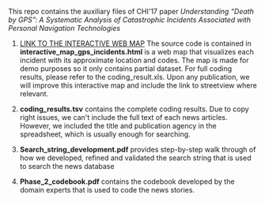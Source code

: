 This repo contains the auxiliary files of CHI'17 paper *Understanding “Death by GPS”: A Systematic Analysis of Catastrophic Incidents Associated with Personal Navigation Technologies*

1. [LINK TO THE INTERACTIVE WEB MAP](https://cheetah90.github.io/gps_failure/) The source code is contained in **interactive_map_gps_incidents.html** is a web map that visualizes each incident with its approximate location and codes. The map 
is made for demo purposes so it only contains partial dataset. For full coding results, please refer to the coding_result.xls.
Upon any publication, we will improve this interactive map and include the link to streetview where relevant. 

2. **coding_results.tsv** contains the complete coding results. Due to copy right issues, we can't include the full text of 
each news articles. However, we included the title and publication agency in the spreadsheet, which is usually enough for searching.

3. **Search_string_development.pdf** provides step-by-step walk through of how we developed, 
refined and validated the search string that is used to search the news database

4. **Phase_2_codebook.pdf** contains the codebook developed by the domain experts that is used to code the news stories.


